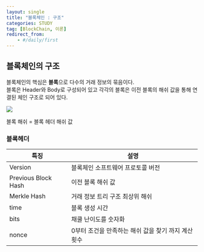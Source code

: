 ```yaml
---
layout: single
title: "블록체인 : 구조"
categories: STUDY
tag: [BlockChain, 이론]
redirect_from:
    - #/daily/first
---
```


## 블록체인의 구조
블록체인의 핵심은 **블록**으로 다수의 거래 정보의 묶음이다.  
블록은 Header와 Body로 구성되어 있고 각각의 블록은 이전 블록의 해쉬 값을 통해 연결된 체인 구조로 되어 있다.

![]({{site.url}}/images/2024-04-14-block3-images/block1.png)   

블록 해쉬 = 블록 헤더 해쉬 값

### 블록헤더
|특징|설명|
|----|---|
|Version|블록체인 소프트웨어 프로토콜 버전|
|Previous Block Hash|이전 블록 해쉬 값|
|Merkle Hash|거래 정보 트리 구조 최상위 해쉬|
|time|블록 생성 시간|
|bits|채쿨 난이도를 숫자화|
|nonce|0부터 조건을 만족하는 해쉬 값을 찾기 까지 계산 횟수|
